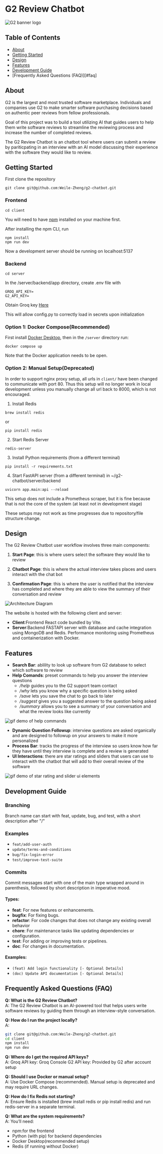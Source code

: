 # G2 Review Chatbot

![G2 banner logo](https://images.g2crowd.com/uploads/optimized_product_banner/image/7732/26fb7c4a5eeb3bdc2e3fc24295e154dc.gif)


## Table of Contents
- [About](#about)
- [Getting Started](#getting-started)
- [Design](#design)
- [Features](#features)
- [Development Guide](#development-guide)
- [Frequently Asked Questions (FAQ)][#faq]

## About
G2 is the largest and most trusted software marketplace. Individuals and companies use G2 to make smarter software purchasing decisions based on authentic peer reviews from fellow professionals.

Goal of this project was to build a tool utilizing AI that guides users to help them write software reviews to streamline the reviewing process and increase the number of completed reviews. 

The G2 Review Chatbot is an chatbot tool where users can submit a review by pariticpating in an interview with an AI model discussing their experience with the software they would like to review. 

## Getting Started

First clone the repository

```
git clone git@github.com:Weile-Zheng/g2-chatbot.git
```

### Frontend

```
cd client
```

You will need to have [npm](https://www.npmjs.com/) installed on your machine first.

After installing the npm CLI, run

```
npm install
npm run dev
```

Now a development server should be running on localhost:5137

### Backend

```
cd server
```

In the /server/backend/app directory, create .env file with

```
GROQ_API_KEY=
G2_API_KEY=
```

Obtain Groq key [Here](https://console.groq.com/login)

This will allow config.py to correctly load in secrets upon initialization

### Option 1: Docker Compose(Recommended)

First install [Docker Desktop](https://docs.docker.com/desktop/), then in the `/server` directory run:

```
docker compose up
```

Note that the Docker application needs to be open.

### Option 2: Manual Setup(Deprecated)

In order to support nginx proxy setup, all urls in `client/` have been changed to communicate with port 80. Thus this setup will no longer work in local development unless you manually change all url back to 8000, which is not encouraged.

1. Install Redis

```
brew install redis
```

or

```
pip install redis
```

2. Start Redis Server

```
redis-server
```

3. Install Python requirements (from a different terminal)

```
pip install -r requirements.txt
```

4. Start FastAPI server (from a different terminal) in ~/g2-chatbot/server/backend

```
uvicorn app.main:api --reload
```

This setup does not include a Prometheus scraper, but it is fine because that is not the core of the system (at least not in development stage)

These setups may not work as time progresses due to repository/file structure change.

## Design
The G2 Review Chatbot user workflow involves three main components:
1. **Start Page**: this is where users select the software they would like to review

2. **Chatbot Page**: this is where the actual interview takes places and users interact with the chat bot

3. **Confirmation Page**: this is where the user is notified that the interview has completed and where they are able to view the summary of their conversation and review

![Architecture Diagram](images/diagram.png)


The website is hosted with the following client and server:
- **Client**:Frontend React code bundled by Vite.
- **Server**:Backend FASTAPI server with database and cache integration using MongoDB and Redis. Performance
monitoring using Prometheus and containerization with Docker.

## Features
- **Search Bar**: ablility to look up software from G2 database to select which software to review
- **Help Comands**: preset commands to help you answer the interview questions
    - */help* guides you to the G2 support team contact
    - */why* lets you know why a specific question is being asked
    - */save* lets you save the chat to go back to later
    - */suggest* gives you a suggested answer to the question being asked
    - */summary* allows you to see a summary of your conversation and what the review looks like currently

![gif demo of help commands](images/commands.gif)

- **Dynamic Question Followup**: interview questions are asked organically and are designed to followup on your answers to make it more personalized
- **Process Bar**: tracks the progress of the interview so users know how far they have until they interview is complete and a review is generated
- **UI Interactions**: there are star ratings and sliders that users can use to interact with the chatbot that will add to their overall review of the software

![gif demo of star rating and slider ui elements](images/ui_features.gif)

## Development Guide

### Branching

Branch name can start with feat, update, bug, and test, with a short description after "/"

### Examples

-   `feat/add-user-auth`
-   `update/terms-and-conditions`
-   `bug/fix-login-error`
-   `test/improve-test-suite`

### Commits

Commit messages start with one of the main type wrapped around in parenthesis, followed by short description in imperative mood.

#### Types:

-   **feat**: For new features or enhancements.
-   **bugfix**: For fixing bugs.
-   **refactor**: For code changes that does not change any existing overall behavior
-   **chore**: For maintenance tasks like updating dependencies or configuration.
-   **test**: For adding or improving tests or pipelines.
-   **doc**: For changes in documentation.

#### Examples:

-   `(feat) Add login functionality [- Optional Details]`
-   `(doc) Update API documentation [- Optional Details]`

## Frequently Asked Questions (FAQ)

**Q: What is the G2 Review Chatbot?**  
A: The G2 Review Chatbot is an AI-powered tool that helps users write software reviews by guiding them through an interview-style conversation.

**Q: How do I run the project locally?**  
A:  
```bash
git clone git@github.com:Weile-Zheng/g2-chatbot.git
cd client
npm install
npm run dev
```

**Q: Where do I get the required API keys?**  
A:
Groq API key: Groq Console
G2 API key: Provided by G2 after account setup

**Q: Should I use Docker or manual setup?**  
A: Use Docker Compose (recommended). Manual setup is deprecated and may require URL changes.

**Q: How do I fix Redis not starting?**     
A: Ensure Redis is installed (brew install redis or pip install redis) and run redis-server in a separate terminal.

**Q: What are the system requirements?**    
A: You’ll need:
- npm:for the frontend
- Python (with pip) for backend dependencies
- Docker Desktop(recommended setup)
- Redis (if running without Docker)